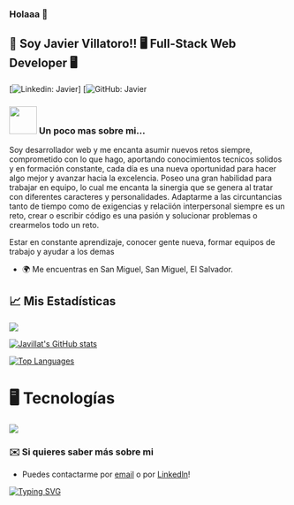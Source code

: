 ### Holaaa 👋

<!--
**Javillat/Javillat** is a ✨ _special_ ✨ repository because its `README.md` (this file) appears on your GitHub profile.

###
-->
<h2>👋 Soy Javier Villatoro!!   🖥️  Full-Stack Web Developer 🖥️ </h2>

<!--<img align='right' src="https://media.giphy.com/media/ieyl9zmCjO4b4t6qoY/giphy.gif" width="230">-->



[![Linkedin: Javier](https://img.shields.io/badge/Javier-blue?style=flat-square&logo=Linkedin&logoColor=white&link=www.linkedin.com/in/javillatoro)]
[![GitHub: Javier](https://img.shields.io/github/followers/Javillat)
### <img src="https://media.giphy.com/media/VgCDAzcKvsR6OM0uWg/giphy.gif" width="50"> Un poco mas sobre mi...  

Soy desarrollador web y me encanta asumir nuevos retos siempre, comprometido con lo que hago, aportando conocimientos tecnicos solidos y en formación constante, cada día es una nueva oportunidad para hacer algo mejor y avanzar hacia la excelencia. 
Poseo una gran habilidad para trabajar en equipo, lo cual me encanta la sinergia que se genera al tratar con diferentes caracteres y personalidades. Adaptarme a las circuntancias tanto de tiempo como de exigencias y relaciión interpersonal siempre es un reto, crear o escribir código es una pasión y solucionar problemas o crearmelos todo un reto.

Estar en constante aprendizaje, conocer gente nueva, formar equipos de trabajo y ayudar a los demas

* 🌍  Me encuentras en San Miguel, San Miguel, El Salvador.



## 📈 Mis Estadísticas
<a href="http://www.github.com/Javillat"><img src="https://github-readme-streak-stats.herokuapp.com/?user=Javillat&stroke=ffffff&background=1c1917&ring=0891b2&fire=0891b2&currStreakNum=ffffff&currStreakLabel=0891b2&sideNums=ffffff&sideLabels=ffffff&dates=ffffff&hide_border=true" /></a>

<a href="https://github.com/Javillat"><img src="https://github-readme-stats.vercel.app/api?username=Javillat&show_icons=true&hide=&count_private=true&title_color=0891b2&text_color=ffffff&icon_color=facc15&bg_color=1c1917&hide_border=true&show_icons=true" alt="Javillat's GitHub stats" /></a>

<a href="https://github.com/Javillat" align="left"><img src="https://github-readme-stats.vercel.app/api/top-langs/?username=Javillat&langs_count=10&title_color=0891b2&text_color=0891b2&icon_color=0891b2&bg_color=1c1917&hide_border=true&locale=en&custom_title=Top%20%Languages" alt="Top Languages" /></a>


# 🖥️ Tecnologías
<p align="left">
  <a href="https://skillicons.dev">
    <img src="https://skillicons.dev/icons?i=js,html,css,react,redux,nodejs,express,postgres,mysql,git,java" />
  </a>
</p>



### ✉️ Si quieres saber más sobre mi
* Puedes contactarme por [email](mailto:wemakesoftx@gmail.com) o por [Linkedln](www.linkedin.com/in/javillatoro/)!




[![Typing SVG](https://readme-typing-svg.herokuapp.com?font=Fira+Code&pause=1000&multiline=true&width=550&height=100&lines=El+mundo+necesita+mas+gente+que+ame+lo+que+hace)](https://git.io/typing-svg)





<!--

Here are some ideas to get you started:

- 🔭 I’m currently working on ...
- 🌱 I’m currently learning ...
- 👯 I’m looking to collaborate on ...
- 🤔 I’m looking for help with ...
- 💬 Ask me about ...
- 📫 How to reach me: ...
- 😄 Pronouns: ...
- ⚡ Fun fact: ...
-->
